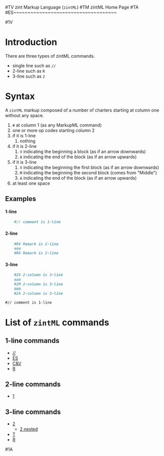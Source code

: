 #TV
zint Markup Language (`zintML`)
#TM
zintML Home Page
#TA
#ES~~~~~~~~~~~~~~~~~~~~~~~~~~~~~~~~~~~~

#1V

# Introduction


There are three types of zintML commands.
- single line such as `//`
- 2-line such as `R`
- 3-line such as `2`


# Syntax
A `zintML` markup composed of a number of charters starting at column one without any space.
1. `#` at column 1 (as any MarkupML command)
1. one or more op codes starting column 2
1. if it is 1-line
    1. nothing
1. if it is 2-line
    1. `V` indicating the beginning a block (as if an arrow downwards)
    1. `A` indicating the end of the block (as if an arrow upwards)
1. if it is 3-line
    1. `V` indicating the beginning the first block (as if an arrow downwards)
    1. `M` indicating the beginning the second block (comes from "Middle")
    1. `A` indicating the end of the block (as if an arrow upwards)
1. at least one space


## Examples

#### 1-line 

```markdown
    #// comment is 1-line
```


#### 2-line

```markdown
    #RV Remark is 2-line
    aaa
    #RA Remark is 2-line
```

#### 3-line

```markdown
    #2V 2-column is 3-line
    aaa
    #2M 2-column is 3-line
    bbb
    #2A 2-column is 3-line
```

```markdown
#// comment is 1-line
```

# List of `zintML` commands

## 1-line commands
- [//](tag_comment.html)
- [ES](tag_ES.html)
- [C&V](tag_CandV.html)
- [R](tag_R.html)

## 2-line commands
- [1](tag_1.html)

## 3-line commands
- [2](tag_2.html)
    - [2 nested](tag_2_nested.html)
- [T](tag_T.html)
- [R](tag_R.html)

#1A

